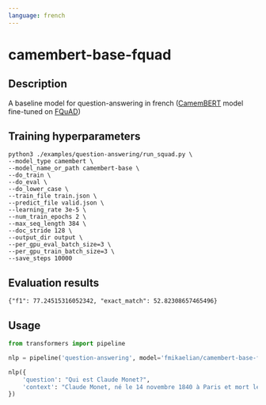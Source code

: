 ```yaml
---
language: french
---
```


# camembert-base-fquad

## Description

A baseline model for question-answering in french ([CamemBERT](https://camembert-model.fr/) model fine-tuned on [FQuAD](https://fquad.illuin.tech/))

## Training hyperparameters

```shell
python3 ./examples/question-answering/run_squad.py \
--model_type camembert \
--model_name_or_path camembert-base \
--do_train \
--do_eval \
--do_lower_case \
--train_file train.json \
--predict_file valid.json \
--learning_rate 3e-5 \
--num_train_epochs 2 \
--max_seq_length 384 \
--doc_stride 128 \
--output_dir output \
--per_gpu_eval_batch_size=3 \
--per_gpu_train_batch_size=3 \
--save_steps 10000
``` 

## Evaluation results

```shell
{"f1": 77.24515316052342, "exact_match": 52.82308657465496}
```

## Usage

```python
from transformers import pipeline

nlp = pipeline('question-answering', model='fmikaelian/camembert-base-fquad', tokenizer='fmikaelian/camembert-base-fquad')

nlp({
    'question': "Qui est Claude Monet?",
    'context': "Claude Monet, né le 14 novembre 1840 à Paris et mort le 5 décembre 1926 à Giverny, est un peintre français et l’un des fondateurs de l'impressionnisme."
})
```